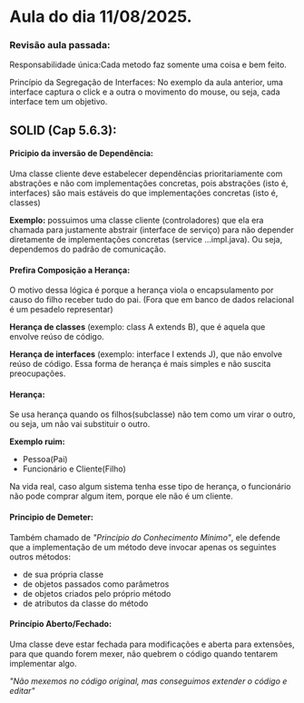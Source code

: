 # Aula do dia 11/08/2025.

### **Revisão aula passada:**
Responsabilidade única:Cada metodo faz somente uma coisa e bem feito.

Princípio da Segregação de Interfaces: No exemplo da aula anterior, uma interface captura o click e a outra o movimento do mouse, ou seja, cada interface tem um objetivo.

## **SOLID (Cap 5.6.3):** 

#### **Pricipio da inversão de Dependência:**  
Uma classe cliente deve estabelecer dependências prioritariamente com abstrações e não com implementações concretas, pois abstrações (isto é, interfaces) são mais estáveis do que implementações concretas (isto é, classes)

**Exemplo:** possuimos uma classe cliente  (controladores) que ela era chamada para justamente abstrair (interface de serviço) para não depender diretamente de implementações concretas (service ...impl.java). Ou seja, dependemos do padrão de comunicação.

#### **Prefira Composição a Herança:**  

O motivo dessa lógica é porque a herança viola o encapsulamento por causo do filho receber tudo do pai. (Fora que em banco de dados relacional é um pesadelo representar)

**Herança de classes** (exemplo: class A extends B), que é aquela que envolve reúso de código.

**Herança de interfaces** (exemplo: interface I extends J), que não envolve reúso de código. Essa forma de herança é mais simples e não suscita preocupações.

#### Herança:
Se usa herança quando os filhos(subclasse) não tem como um virar o outro, ou seja, um não vai substituir o outro.

**Exemplo ruim:**
- Pessoa(Pai) 
- Funcionário e Cliente(Filho)

Na vida real, caso algum sistema tenha esse tipo de herança, o funcionário não pode comprar algum item, porque ele não é um cliente.

#### **Principio de Demeter:**

Também chamado de *"Princípio do Conhecimento Mínimo"*, ele defende que a implementação de um método deve invocar apenas os seguintes outros métodos:
- de sua própria classe
- de objetos passados como parâmetros
- de objetos criados pelo próprio método 
- de atributos da classe do método 

#### **Princípio Aberto/Fechado:**
Uma classe deve estar fechada para modificações e aberta para extensões, para que quando forem mexer, não quebrem o código quando tentarem implementar algo.

*"Não mexemos no código original, mas conseguimos extender o código e editar"*
